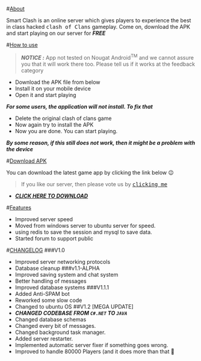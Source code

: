 <a href="#about"></a>
#[About](#about)

Smart Clash is an online server which gives players to experience the best in class hacked <kbd>clash of Clans</kbd> gameplay. Come on, download the APK and start playing on our server for ***_FREE_***

<a href="#how-to"></a>
#[How to use](#how-to)

>***NOTICE :*** App not tested on Nougat Android<sup>TM</sup> and we cannot assure you that it will work there too. Please tell us if it works at the feedback category

* Download the APK file from below
* Install it on your mobile device
* Open it and start playing

***For some users, the application will not install. To fix that***

* Delete the original clash of clans game
* Now again try to install the APK
* Now you are done. You can start playing.

***By some reason, if this still does not work, then it might be a problem with the device***

<a href="#download"></a>
#[Download APK](#download)

You can download the latest game app by clicking the link below :wink:

>If you like our server, then please vote us by <kbd>[clicking me](http://viid.me/ql8Qje)</kbd>

* ***[CLICK HERE TO DOWNLOAD](http://viid.me/qlEMFB)***

<a href="features"></a>
#[Features](#features)
* Improved server speed
* Moved from windows server to ubuntu server for speed.
* using redis to save the session and mysql to save data.
* Started forum to support public

<a href="#changelog"></a>
#[CHANGELOG](#changelog)
###V1.0
* Improved server networking protocols
* Database cleanup
###v1.1-ALPHA
* Improved saving system and chat system
* Better handling of messages
* Improved database systems
###V1.1.1
* Added Anti-SPAM bot
* Reworked some slow code
* Changed to ubuntu OS
##V1.2 [MEGA UPDATE]
* ***CHANGED CODEBASE FROM `C#.NET` TO `JAVA`***
* Changed database schemas
* Changed every bit of messages.
* Changed background task manager.
* Added server restarter.
* Implemented automatic server fixer if something goes wrong.
* Improved to handle 80000 Players (and it does more than that :yellow_heart:
